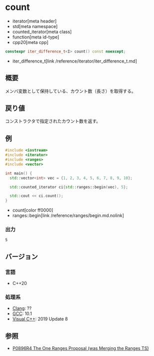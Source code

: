 # count
* iterator[meta header]
* std[meta namespace]
* counted_iterator[meta class]
* function[meta id-type]
* cpp20[meta cpp]

```cpp
constexpr iter_difference_t<I> count() const noexcept;
```
* iter_difference_t[link /reference/iterator/iter_difference_t.md]

## 概要

メンバ変数として保持している、カウント数（長さ）を取得する。

## 戻り値

コンストラクタで指定されたカウント数を返す。

## 例

```cpp example
#include <iostream>
#include <iterator>
#include <ranges>
#include <vector>

int main() {
  std::vector<int> vec = {1, 2, 3, 4, 5, 6, 7, 8, 9, 10};

  std::counted_iterator ci{std::ranges::begin(vec), 5};

  std::cout << ci.count();
}
```
* count[color ff0000]
* ranges::begin[link /reference/ranges/begin.md.nolink]

### 出力

```
5
```

## バージョン
### 言語
- C++20

### 処理系
- [Clang](/implementation.md#clang): ??
- [GCC](/implementation.md#gcc): 10.1
- [Visual C++](/implementation.md#visual_cpp): 2019 Update 8

## 参照
- [P0896R4 The One Ranges Proposal (was Merging the Ranges TS)](http://www.open-std.org/jtc1/sc22/wg21/docs/papers/2018/p0896r4.pdf)
